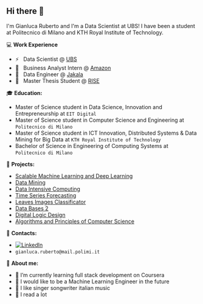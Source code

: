 
<!--
### Hi there 👋

**GianlucaRub/GianlucaRub** is a ✨ _special_ ✨ repository because its `README.md` (this file) appears on your GitHub profile.

Here are some ideas to get you started:

- 🔭 I’m currently working on ...
- 🌱 I’m currently learning ...
- 👯 I’m looking to collaborate on ...
- 🤔 I’m looking for help with ...
- 💬 Ask me about ...
- 📫 How to reach me: ...
- 😄 Pronouns: ...
- ⚡ Fun fact: ...
-->

## Hi there 👋


I'm Gianluca Ruberto and I'm a Data Scientist at UBS! I have been a student at Politecnico di Milano and KTH Royal Institute of Technology.

💻 **Work Experience**
* ⚡  &nbsp; Data Scientist @ [UBS](https://www.ubs.com/)
* 🌊  &nbsp; Business Analyst Intern @ [Amazon](https://www.amazon.com/)
* 🏥  &nbsp; Data Engineer @ [Jakala](https://www.jakala.com/)
* 🚀  &nbsp; Master Thesis Student @ [RISE](https://www.ri.se/en)

:mortar_board: **Education:**
- Master of Science student in Data Science, Innovation and Entrepreneurship at `EIT Digital`
- Master of Science student in Computer Science and Engineering at `Politecnico di Milano`
- Master of Science student in ICT Innovation, Distributed Systems & Data Mining for Big Data at `KTH Royal Institute of Technology`
- Bachelor of Science in Engineering of Computing Systems at `Politecnico di Milano`

:pushpin: **Projects:**
- [Scalable Machine Learning and Deep Learning](https://github.com/GianlucaRub/Scalable-Machine-Learning-and-Deep-Learning)
- [Data Mining](https://github.com/GianlucaRub/Data-Mining)
- [Data Intensive Computing](https://github.com/GianlucaRub/Data-Intensive-Computing-Project)
- [Time Series Forecasting](https://github.com/GianlucaRub/Time-Series-Forecasting)
- [Leaves Images Classificator](https://github.com/GianlucaRub/Leaves-Image-Classificator)
- [Data Bases 2](https://github.com/GianlucaRub/Data-Bases-2-Project)
- [Digital Logic Design](https://github.com/GianlucaRub/Digital-Logic-Design-Project)
- [Algorithms and Principles of Computer Science](https://github.com/GianlucaRub/API-Project-2020)


:loudspeaker: **Contacts:**
- [![LinkedIn](https://img.shields.io/badge/-LinkedIn-blue?style=flat&logo=Linkedin&logoColor=white)](https://www.linkedin.com/in/gianluca-ruberto/)
- `gianluca.ruberto@mail.polimi.it`


:boy: **About me:**

- 🌱 I’m currently learning full stack development on Coursera
- 🔭 I would like to be a Machine Learning Engineer in the future
- :musical_note: I like singer songwriter italian music
- :running: I read a lot
